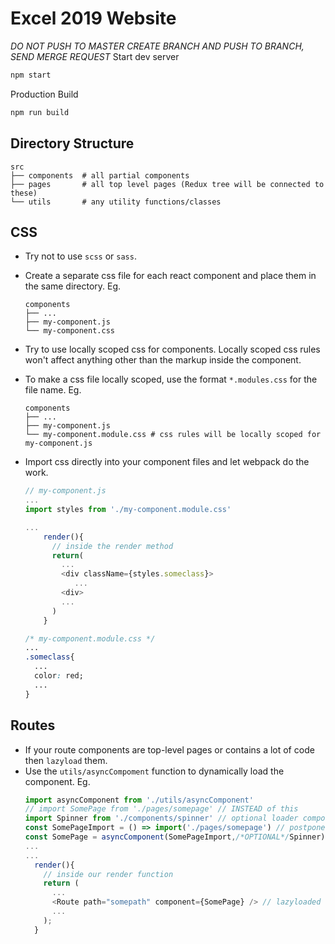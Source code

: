 # Excel 2019 Website
*DO NOT PUSH TO MASTER*
*CREATE BRANCH AND PUSH TO BRANCH, SEND MERGE REQUEST*
Start dev server
```bash
npm start
```

Production Build
```bash
npm run build
```

## Directory Structure

```
src
├── components  # all partial components
├── pages       # all top level pages (Redux tree will be connected to these)
└── utils       # any utility functions/classes

```

## CSS
* Try not to use `scss` or `sass`.
* Create a separate css file for each react component and place them in the same directory.
  Eg. 
  ```
  components
  ├── ...
  ├── my-component.js
  └── my-component.css
  ```
* Try to use locally scoped css for components. Locally scoped css rules won't affect anything other than the markup inside the component.
* To make a css file locally scoped, use the format `*.modules.css` for the file name.
Eg. 
  ```
  components
  ├── ...
  ├── my-component.js
  └── my-component.module.css # css rules will be locally scoped for my-component.js
  ```

* Import css directly into your component files and let webpack do the work.
  ```js
  // my-component.js
  ...
  import styles from './my-component.module.css'

  ...
      render(){
        // inside the render method
        return(
          ...
          <div className={styles.someclass}>
             ...
          <div>
          ...
        )
      }
  ```

  ```css
  /* my-component.module.css */
  ...
  .someclass{
    ...
    color: red;
    ...
  }
  ```
## Routes
* If your route components are top-level pages or contains a lot of code then `lazyload` them.
* Use the `utils/asyncCompoment` function to dynamically load the component.
  Eg.
  ```js
  import asyncComponent from './utils/asyncComponent'
  // import SomePage from './pages/somepage' // INSTEAD of this
  import Spinner from './components/spinner' // optional loader component that can be used as a placeholder until the main component is loaded
  const SomePageImport = () => import('./pages/somepage') // postpone the import
  const SomePage = asyncComponent(SomePageImport,/*OPTIONAL*/Spinner)
  ...
  ...
    render(){
      // inside our render function
      return (
        ...
        <Route path="somepath" component={SomePage} /> // lazyloaded route
        ...
      );
    }

  ``` 
